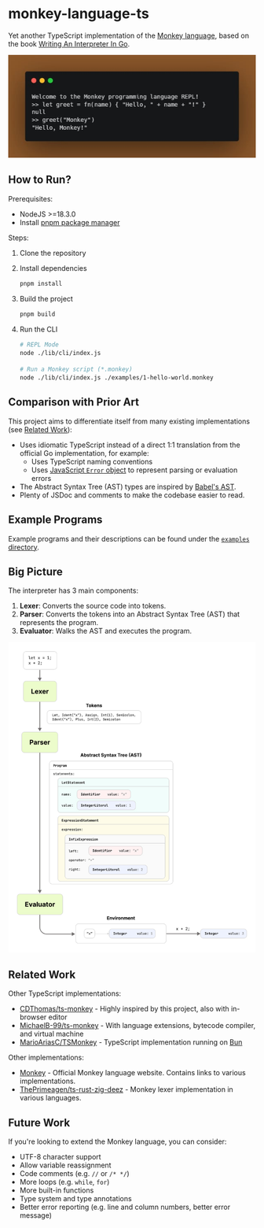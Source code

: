 # monkey-language-ts

Yet another TypeScript implementation of the [Monkey language](https://monkeylang.org/), based on the book [Writing An Interpreter In Go](https://interpreterbook.com/).

![hero](./docs/hero.jpg)

## How to Run?

Prerequisites:

- NodeJS >=18.3.0
- Install [pnpm package manager](https://pnpm.io/installation)

Steps:

1. Clone the repository
2. Install dependencies

   ```bash
   pnpm install
   ```

3. Build the project

   ```bash
   pnpm build
   ```

4. Run the CLI

   ```bash
   # REPL Mode
   node ./lib/cli/index.js

   # Run a Monkey script (*.monkey)
   node ./lib/cli/index.js ./examples/1-hello-world.monkey
   ```

## Comparison with Prior Art

This project aims to differentiate itself from many existing implementations (see [Related Work](#related-work)):

- Uses idiomatic TypeScript instead of a direct 1:1 translation from the official Go implementation, for example:
  - Uses TypeScript naming conventions
  - Uses [JavaScript `Error` object](https://developer.mozilla.org/en-US/docs/Web/JavaScript/Reference/Global_Objects/Error) to represent parsing or evaluation errors
- The Abstract Syntax Tree (AST) types are inspired by [Babel's AST](https://github.com/babel/babel/blob/main/packages/babel-types/src/ast-types/generated/index.ts).
- Plenty of JSDoc and comments to make the codebase easier to read.

## Example Programs

Example programs and their descriptions can be found under the [`examples` directory](./examples/).

## Big Picture

The interpreter has 3 main components:

1. **Lexer**: Converts the source code into tokens.
2. **Parser**: Converts the tokens into an Abstract Syntax Tree (AST) that represents the program.
3. **Evaluator**: Walks the AST and executes the program.

<img width="700" alt="big picture" src="docs/big_picture.jpg">

## Related Work

Other TypeScript implementations:

- [CDThomas/ts-monkey](https://github.com/CDThomas/ts-monkey) - Highly inspired by this project, also with in-browser editor
- [MichaelB-99/ts-monkey](https://github.com/MichaelB-99/ts-monkey) - With language extensions, bytecode compiler, and virtual machine
- [MarioAriasC/TSMonkey](https://github.com/MarioAriasC/TSMonkey) - TypeScript implementation running on [Bun](https://bun.sh/)

Other implementations:

- [Monkey](https://monkeylang.org/) - Official Monkey language website. Contains links to various implementations.
- [ThePrimeagen/ts-rust-zig-deez](https://github.com/ThePrimeagen/ts-rust-zig-deez) - Monkey lexer implementation in various languages.

## Future Work

If you're looking to extend the Monkey language, you can consider:

- UTF-8 character support
- Allow variable reassignment
- Code comments (e.g. `//` or `/* */`)
- More loops (e.g. `while`, `for`)
- More built-in functions
- Type system and type annotations
- Better error reporting (e.g. line and column numbers, better error message)
